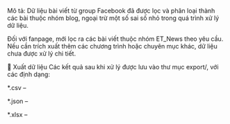 Mô tả:
Dữ liệu bài viết từ group Facebook đã được lọc và phân loại thành các bài thuộc nhóm blog, ngoại trừ một số sai số nhỏ trong quá trình xử lý dữ liệu.

Đối với fanpage, mới lọc ra các bài viết thuộc nhóm ET_News theo yêu cầu.
Nếu cần trích xuất thêm các chương trình hoặc chuyên mục khác, dữ liệu chưa được xử lý chi tiết.

📂 Xuất dữ liệu
Các kết quả sau khi xử lý được lưu vào thư mục export/, với các định dạng:

*.csv – 

*.json – 

*.xlsx – 
